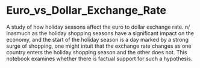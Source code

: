 # Euro_vs_Dollar_Exchange_Rate
A study of how holiday seasons affect the euro to dollar exchange rate. n/
Inasmuch as the holiday shopping seasons have a significant impact on the economy, and the start of the holiday season is a day marked by a strong surge of shopping, one might intuit that the exchange rate changes as one country enters the holiday shopping season and the other does not. This notebook examines whether there is factual support for such a hypothesis.
